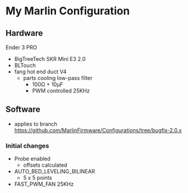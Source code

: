 # My Marlin Configuration

## Hardware

Ender 3 PRO
- BigTreeTech SKR Mini E3 2.0
- BLTouch
- fang hot end duct V4
    - parts cooling low-pass filter
        - 100Ω + 10µF
        - PWM controlled 25KHz

## Software
- applies to branch https://github.com/MarlinFirmware/Configurations/tree/bugfix-2.0.x

### Initial changes
- Probe enabled
    - offsets calculated
- AUTO_BED_LEVELING_BILINEAR
    - 5 x 5 points
- FAST_PWM_FAN 25KHz